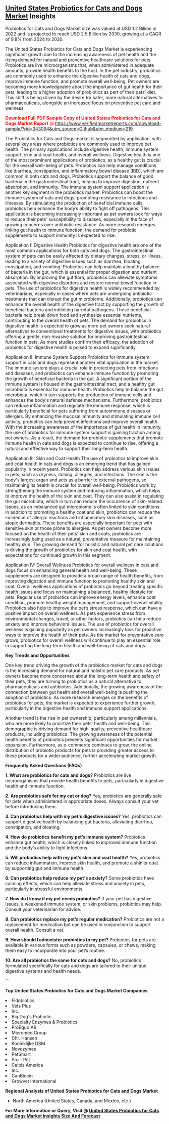 <h2><a href="https://www.verifiedmarketreports.com/download-sample/?rid=343094&amp;utm_source=Github&amp;utm_medium=219" target="_blank">United States Probiotics for Cats and Dogs Market</a> Insights</h2><p>Probiotics for Cats and Dogs Market size was valued at USD 1.2 Billion in 2022 and is projected to reach USD 2.5 Billion by 2030, growing at a CAGR of 9.8% from 2024 to 2030.</p><p> <p>The United States Probiotics for Cats and Dogs Market is experiencing significant growth due to the increasing awareness of pet health and the rising demand for natural and preventive healthcare solutions for pets. Probiotics are live microorganisms that, when administered in adequate amounts, provide health benefits to the host. In the pet industry, probiotics are commonly used to enhance the digestive health of cats and dogs, improve immune function, and promote overall well-being. Pet owners are becoming more knowledgeable about the importance of gut health for their pets, leading to a higher adoption of probiotics as part of their pets' diet. This shift is being driven by the desire for safer, more natural alternatives to pharmaceuticals, alongside an increased focus on preventive pet care and wellness. <p><span class=""><span style="color: #ff0000;"><strong>Download Full PDF Sample Copy of United States Probiotics for Cats and Dogs Market Report</strong> @ </span><a href="https://www.verifiedmarketreports.com/download-sample/?rid=343094&amp;utm_source=Github&amp;utm_medium=219" target="_blank">https://www.verifiedmarketreports.com/download-sample/?rid=343094&amp;utm_source=Github&amp;utm_medium=219</a></span></p></p> <p>The Probiotics for Cats and Dogs market is segmented by application, with several key areas where probiotics are commonly used to improve pet health. The primary applications include digestive health, immune system support, skin and coat health, and overall wellness. Digestive health is one of the most prominent applications of probiotics, as a healthy gut is crucial for the overall well-being of pets. Probiotics can help manage conditions like diarrhea, constipation, and inflammatory bowel disease (IBD), which are common in both cats and dogs. Probiotics support the balance of good bacteria in the gastrointestinal tract, helping to improve digestion, nutrient absorption, and immunity. The immune system support application is another key segment in the probiotics market. Probiotics can boost the immune system of cats and dogs, promoting resistance to infections and illnesses. By stimulating the production of beneficial immune cells, probiotics help enhance the body’s ability to fight off pathogens. This application is becoming increasingly important as pet owners look for ways to reduce their pets' susceptibility to diseases, especially in the face of growing concerns over antibiotic resistance. As more research emerges linking gut health to immune function, the demand for probiotic supplements to support immunity is expected to rise. <p>Application I: Digestive Health Probiotics for digestive health are one of the most common applications for both cats and dogs. The gastrointestinal system of pets can be easily affected by dietary changes, stress, or illness, leading to a variety of digestive issues such as diarrhea, bloating, constipation, and vomiting. Probiotics can help maintain a healthy balance of bacteria in the gut, which is essential for proper digestion and nutrient absorption. By improving the gut flora, probiotics can alleviate symptoms associated with digestive disorders and restore normal bowel function in pets. The use of probiotics for digestive health is widely recommended by veterinarians, especially in cases where pets are undergoing antibiotic treatments that can disrupt the gut microbiome. Additionally, probiotics can enhance the overall health of the digestive tract by supporting the growth of beneficial bacteria and inhibiting harmful pathogens. These beneficial bacteria help break down food and synthesize essential nutrients, contributing to the overall health of pets. The demand for probiotics in digestive health is expected to grow as more pet owners seek natural alternatives to conventional treatments for digestive issues, with probiotics offering a gentle, non-invasive solution for improving gastrointestinal function in pets. As more studies confirm their efficacy, the adoption of probiotics for digestive health is poised to expand significantly. <p>Application II: Immune System Support Probiotics for immune system support in cats and dogs represent another vital application in the market. The immune system plays a crucial role in protecting pets from infections and diseases, and probiotics can enhance immune function by promoting the growth of beneficial bacteria in the gut. A significant portion of the immune system is housed in the gastrointestinal tract, and a healthy gut microbiota is essential for immune health. Probiotics help to balance the gut microbiota, which in turn supports the production of immune cells and enhances the body's natural defense mechanisms. Furthermore, probiotics can reduce inflammation and regulate the immune response, which is particularly beneficial for pets suffering from autoimmune diseases or allergies. By enhancing the mucosal immunity and stimulating immune cell activity, probiotics can help prevent infections and improve overall health. With the increasing awareness of the importance of gut health in immunity, the use of probiotics for immune system support is gaining traction among pet owners. As a result, the demand for probiotic supplements that promote immune health in cats and dogs is expected to continue to rise, offering a natural and effective way to support their long-term health. <p>Application III: Skin and Coat Health The use of probiotics to improve skin and coat health in cats and dogs is an emerging trend that has gained popularity in recent years. Probiotics can help address various skin issues in pets, such as dryness, itching, allergies, and infections. The skin is the body's largest organ and acts as a barrier to external pathogens, so maintaining its health is crucial for overall well-being. Probiotics work by strengthening the immune system and reducing inflammation, which helps to improve the health of the skin and coat. They can also assist in regulating the gut microbiota, which in turn can reduce the occurrence of skin-related issues, as an imbalanced gut microbiome is often linked to skin conditions. In addition to promoting a healthy coat and skin, probiotics can reduce the incidence of allergic reactions and inflammatory skin diseases, such as atopic dermatitis. These benefits are especially important for pets with sensitive skin or those prone to allergies. As pet owners become more focused on the health of their pets' skin and coats, probiotics are increasingly being used as a natural, preventative measure for maintaining healthy skin. The growing demand for holistic and natural pet care solutions is driving the growth of probiotics for skin and coat health, with expectations for continued growth in this segment. <p>Application IV: Overall Wellness Probiotics for overall wellness in cats and dogs focus on enhancing general health and well-being. These supplements are designed to provide a broad range of health benefits, from improving digestion and immune function to promoting healthy skin and coat. Overall wellness applications of probiotics go beyond treating specific health issues and focus on maintaining a balanced, healthy lifestyle for pets. Regular use of probiotics can improve energy levels, enhance coat condition, promote healthy weight management, and support overall vitality. Probiotics also help to improve the pet’s stress response, which can have a positive impact on overall wellness. As pets experience stress from environmental changes, travel, or other factors, probiotics can help reduce anxiety and improve behavioral issues. The use of probiotics for overall wellness is gaining popularity as pet owners increasingly look for proactive ways to improve the health of their pets. As the market for preventative care grows, probiotics for overall wellness will continue to play an essential role in supporting the long-term health and well-being of cats and dogs. <p><b>Key Trends and Opportunities</b></p> <p>One key trend driving the growth of the probiotics market for cats and dogs is the increasing demand for natural and holistic pet care products. As pet owners become more concerned about the long-term health and safety of their pets, they are turning to probiotics as a natural alternative to pharmaceuticals and antibiotics. Additionally, the growing awareness of the connection between gut health and overall well-being is pushing the adoption of probiotics. As more research emerges on the benefits of probiotics for pets, the market is expected to experience further growth, particularly in the digestive health and immune support applications. </p> <p>Another trend is the rise in pet ownership, particularly among millennials, who are more likely to prioritize their pets' health and well-being. This demographic is driving demand for high-quality, preventive healthcare products, including probiotics. The growing awareness of the potential health benefits of probiotics presents significant opportunities for market expansion. Furthermore, as e-commerce continues to grow, the online distribution of probiotic products for pets is providing greater access to these products for a wider audience, further accelerating market growth.</p> <p><b>Frequently Asked Questions (FAQs)</b></p> <p><b>1. What are probiotics for cats and dogs?</b> Probiotics are live microorganisms that provide health benefits to pets, particularly in digestive health and immune function. </p> <p><b>2. Are probiotics safe for my cat or dog?</b> Yes, probiotics are generally safe for pets when administered in appropriate doses. Always consult your vet before introducing them. </p> <p><b>3. Can probiotics help with my pet's digestive issues?</b> Yes, probiotics can support digestive health by balancing gut bacteria, alleviating diarrhea, constipation, and bloating. </p> <p><b>4. How do probiotics benefit my pet’s immune system?</b> Probiotics enhance gut health, which is closely linked to improved immune function and the body’s ability to fight infections. </p> <p><b>5. Will probiotics help with my pet’s skin and coat health?</b> Yes, probiotics can reduce inflammation, improve skin health, and promote a shinier coat by supporting gut and immune health. </p> <p><b>6. Can probiotics help reduce my pet's anxiety?</b> Some probiotics have calming effects, which can help alleviate stress and anxiety in pets, particularly in stressful environments. </p> <p><b>7. How do I know if my pet needs probiotics?</b> If your pet has digestive issues, a weakened immune system, or skin problems, probiotics may help. Consult your veterinarian for advice. </p> <p><b>8. Can probiotics replace my pet’s regular medication?</b> Probiotics are not a replacement for medication but can be used in conjunction to support overall health. Consult a vet. </p> <p><b>9. How should I administer probiotics to my pet?</b> Probiotics for pets are available in various forms such as powders, capsules, or chews, making them easy to incorporate into your pet’s routine. </p> <p><b>10. Are all probiotics the same for cats and dogs?</b> No, probiotics formulated specifically for cats and dogs are tailored to their unique digestive systems and health needs. </p> ```</p><p><strong>Top United States Probiotics for Cats and Dogs Market Companies</strong></p><div data-test-id=""><p><li>Fidobiotics</li><li> Vets Plus</li><li> Inc.</li><li> Big Dog's Probiotic</li><li> Specialty Enzymes & Probiotics</li><li> ProEquo AB</li><li> Micromed Group</li><li> Chr. Hansen</li><li> Koninklijke DSM</li><li> Novozymes</li><li> PetSmart</li><li> Pro - Pet</li><li> Calpis America</li><li> Inc.</li><li> CanBiocin</li><li> Growvet International</li></p><div><strong>Regional Analysis of&nbsp;United States Probiotics for Cats and Dogs Market</strong></div><ul><li dir="ltr"><p dir="ltr">North America&nbsp;(United States, Canada, and Mexico, etc.)</p></li></ul><p><strong>For More Information or Query, Visit @&nbsp;</strong><strong><a href="https://www.verifiedmarketreports.com/product/probiotics-for-cats-and-dogs-market/?utm_source=Github&amp;utm_medium=219" target="_blank">United States Probiotics for Cats and Dogs Market Insights Size And Forecast</a></strong></p></div>
